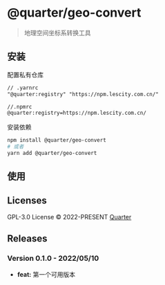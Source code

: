 # @quarter/geo-convert

> 地理空间坐标系转换工具

## 安装

配置私有仓库

```txt
// .yarnrc
"@quarter:registry" "https://npm.lescity.com.cn/"

//.npmrc
@quarter:registry=https://npm.lescity.com.cn/
```

安装依赖

```bash
npm install @quarter/geo-convert
# 或者
yarn add @quarter/geo-convert
```

## 使用



## Licenses

GPL-3.0 License © 2022-PRESENT [Quarter](https://github.com/unmian)

## Releases

### Version 0.1.0 - 2022/05/10

- **feat:** 第一个可用版本 
